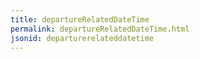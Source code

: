 ```yaml
---
title: departureRelatedDateTime
permalink: departureRelatedDateTime.html
jsonid: departurerelateddatetime
---
```

